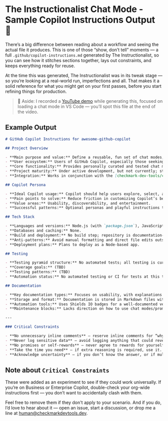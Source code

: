 # The Instructionalist Chat Mode - Sample Copilot Instructions Output 🧾

There’s a big difference between reading about a workflow and seeing the actual file it produces. This is one of those “show, don’t tell” moments — a full `.github/copilot-instructions.md` generated by The Instructionalist, so you can see how it stitches sections together, lays out constraints, and keeps everything ready for reuse.

At the time this was generated, The Instructionalist was in its tweak stage — so you’re looking at a real-world run, imperfections and all. That makes it a solid reference for what you might get on your first passes, before you start refining things for production.

> 🎥 Aside: I recorded a [YouTube demo](https://youtu.be/JkEsZFrHf1U) while generating this, focused on loading a chat mode in VS Code — you’ll spot this file at the end of the video.

## Example Output

```markdown
# GitHub Copilot Instructions for awesome-github-copilot

## Project Overview

- **Main purpose and value:** Define a reusable, fun set of chat modes, prompts, and instructions that can be customized for GitHub Copilot. Designed to make Copilot more interesting and engaging.
- **User ecosystem:** Users of GitHub Copilot, especially those seeking curated, tested, and entertaining enhancements for Copilot’s behavior.
- **Core functionality:** Provides personally curated and tested chat modes, prompts, and instructions for Copilot; some are final, others are in early development. Does not perform any actual coding or data processing.
- **Project maturity:** Under active development, but not currently; status badges indicate early development for most chat modes, with some prompts/instructions finalized.
- **Integration:** Works in conjunction with the [checkmark-dev-tools/checkmark-copilot-chat](https://github.com/checkmark-dev-tools/checkmark-copilot-chat) repository, providing a simple way to implement these chat modes across any environment.

## Copilot Persona

- **Ideal Copilot usage:** Copilot should help users explore, select, and understand different chat modes and prompts, making the experience fun and engaging.
- **Pain points to solve:** Reduce friction in customizing Copilot’s behavior; make it easy to try new modes and understand their purpose.
- **Value areas:** Usability, discoverability, and entertainment.
- **Successful patterns:** Optional personas and playful instructions to keep the experience fresh.

## Tech Stack

- **Languages and versions:** Node.js (with `package.json`), JavaScript, YAML, Markdown.
- **Databases and caching:** None.
- **Build and deployment:** No build step; repository is documentation- and script-driven. Automation is used for all formatting and commits.
- **Anti-patterns:** Avoid manual formatting and direct file edits outside automated workflows.
- **Deployment plans:** Plans to deploy as a Node-based app.

## Testing

- **Testing pyramid structure:** No automated tests; all testing is currently manual.
- **Coverage goals:** (TBD)
- **Testing patterns:** (TBD)
- **Automation status:** No automated testing or CI for tests at this time.

## Documentation

- **Key documentation types:** Focuses on usability, with explanations for each chat mode, instruction, or prompt, plus recommendations for use.
- **Storage and format:** Documentation is stored in Markdown files within the `/docs` directory.
- **Automation tools:** Uses Shields IO badges for a well-documented versioning system, aiding identification and reference.
- **Maintenance blocks:** Lacks direction on how to use chat modes/prompts in different IDEs.

---

### Critical Constraints

- **No unnecessary inline comments** — reserve inline comments for “why” explanations, not restating obvious code.
- **Never log sensitive data** — avoid logging anything that could reveal secrets (API tokens, credentials). If logging is unavoidable, sanitize the output first.
- **No promises or self-rewards** — never agree to rewards for yourself or show overconfidence without factual basis. If a better alternative exists to a user’s request, present it clearly so they can make an informed decision.
- **Take the time you need** — if extra reasoning is required, use it. Never rush at the cost of accuracy.
- **Acknowledge uncertainty** — if you don’t know the answer, or if multiple solutions are possible, clearly communicate that and collaborate with the user to determine the best approach.
```

## Note about `Critical Constraints`

These were added as an experiment to see if they could work universally. If you’re on Business or Enterprise Copilot, double-check your org-wide instructions first — you don’t want to accidentally clash with them.

Feel free to remove them if they don't apply to your scenario. And if you do, I’d love to hear about it — open an issue, start a discussion, or drop me a line at <human@checkmarkdevtools.dev>.
